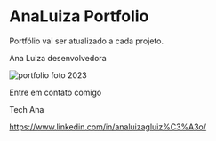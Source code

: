 # AnaLuiza Portfolio


Portfólio vai ser atualizado a cada projeto.

Ana Luiza desenvolvedora


![portfolio foto 2023](https://user-images.githubusercontent.com/103043108/223776272-79dd9e1f-d9ce-4f2b-8b9c-6544320d58d3.png)


Entre em contato comigo

Tech Ana

https://www.linkedin.com/in/analuizagluiz%C3%A3o/
